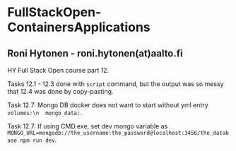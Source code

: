 # FullStackOpen-ContainersApplications
## Roni Hytonen - roni.hytonen(at)aalto.fi

HY Full Stack Open course part 12.

Tasks 12.1 - 12.3 done with `script` command, but the output was so messy that 12.4 was done by copy-pasting.

Task 12.7: Mongo DB docker does not want to start without yml entry 
`volumes:\n  mongo_data:`.

Task 12.7: If using CMD.exe, set dev mongo variable as 
`MONGO_URL=mongodb://the_username:the_password@localhost:3456/the_database npm run dev`.

